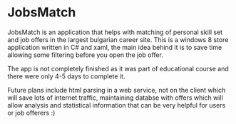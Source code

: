 JobsMatch
=========

JobsMatch is an application that helps with matching of personal skill set and job
offers in the largest bulgarian career site.
This is a windows 8 store application written in C# and xaml, the main idea behind it is to save time 
allowing some filtering before you open the job offer.

The app is not completely finished as it was part of educational course and there were only 4-5 days to complete it.

Future plans include html parsing in a web service, not on the client which will save lots of internet traffic,
maintaining databse with offers which will allow analysis and statistical information that can be very helpful 
for users or job offerers :)
